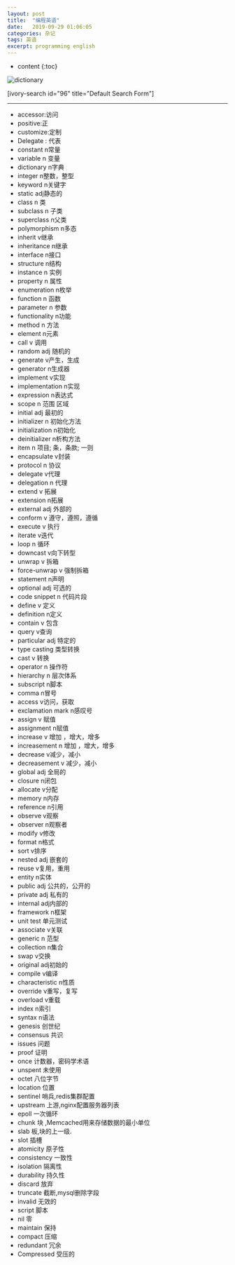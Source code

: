 ```yaml
---
layout: post
title:  "编程英语"
date:   2019-09-29 01:06:05
categories: 杂记
tags: 英语
excerpt: programming english
---
```



* content
{:toc}

<!--more-->

<img src="http://7xpuj1.com1.z0.glb.clouddn.com/dictionary.png" alt="dictionary" />

[ivory-search id="96" title="Default Search Form"]

---

- accessor:访问
- positive:正
- customize:定制
- Delegate : 代表
- constant n常量
- variable n 变量
- dictionary n字典
- integer n整数，整型
- keyword n关键字
- static adj静态的
- class n 类
- subclass n 子类
- superclass n父类
- polymorphism n多态 
- inherit v继承
- inheritance n继承
- interface n接口
- structure n结构
- instance n 实例
- property n 属性
- enumeration n枚举
- function n 函数
- parameter n 参数
- functionality n功能
- method n 方法
- element n元素
- call v 调用
- random adj 随机的
- generate v产生，生成
- generator n生成器
- implement v实现
- implementation n实现
- expression n表达式
- scope n 范围 区域
- initial adj 最初的
- initializer n 初始化方法
- initialization n初始化
- deinitializer n析构方法
- item n 项目; 条，条款; 一则
- encapsulate v封装
- protocol n 协议
- delegate v代理
- delegation n 代理
- extend v 拓展
- extension n拓展
- external adj 外部的
- conform v 遵守，遵照，遵循
- execute v 执行
- iterate v迭代
- loop n 循环
- downcast v向下转型
- unwrap v 拆箱
- force-unwrap v 强制拆箱
- statement n声明
- optional adj 可选的
- code snippet n 代码片段
- define v 定义
- definition n定义
- contain v 包含
- query v查询
- particular adj 特定的
- type casting 类型转换
- cast v 转换
- operator n 操作符
- hierarchy n 层次体系
- subscript n脚本
- comma n冒号
- access v访问，获取
- exclamation mark n感叹号
- assign v 赋值
- assignment n赋值
- increase v 增加 ，增大，增多
- increasement n 增加 ，增大，增多
- decrease v减少，减小
- decreasement v 减少，减小
- global adj 全局的
- closure n闭包
- allocate v分配
- memory n内存
- reference n引用
- observe v观察
- observer n观察者
- modify v修改
- format n格式
- sort v排序
- nested adj 嵌套的
- reuse v复用，重用
- entity n实体
- public adj 公共的，公开的
- private adj 私有的
- internal adj内部的
- framework n框架
- unit test 单元测试
- associate v关联
- generic n 范型
- collection n集合
- swap v交换
- original adj初始的
- compile v编译
- characteristic n性质
- override v重写，复写
- overload v重载
- index n索引
- syntax n语法
- genesis 创世纪
- consensus 共识
- issues 问题
- proof 证明
- once 计数器，密码学术语
- unspent 未使用
- octet 八位字节
- location 位置
- sentinel 哨兵,redis集群配置
- upstream 上游,nginx配置服务器列表
- epoll 一次循环
- chunk 块 ,Memcached用来存储数据的最小单位
- slab 板,块的上一级. 
- slot 插槽
- atomicity 原子性
- consistency 一致性
- isolation 隔离性
- durability 持久性
- discard 放弃
- truncate 截断,mysql删除字段
- invalid 无效的
- script 脚本
- nil 零
- maintain 保持
- compact 压缩
- redundant 冗余
- Compressed 受压的

